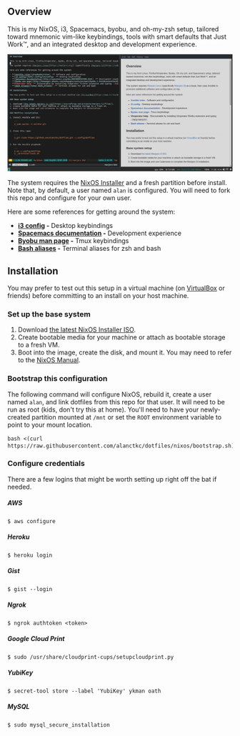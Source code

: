 ## Overview

This is my NixOS, i3, Spacemacs, byobu, and oh-my-zsh setup, tailored toward mnemonic vim-like keybindings, tools with smart defaults that Just Work&trade;, and an integrated desktop and development experience.

![dotfiles screenshot](screenshot.png)

The system requires the [NixOS Installer](https://nixos.org/nixos/download.html) and a fresh partition before install. Note that, by default, a user named `alan` is configured. You will need to fork this repo and configure for your own user.

Here are some references for getting around the system:

- **[i3 config](home/.config/i3/config) -** Desktop keybindings
- **[Spacemacs documentation](http://spacemacs.org/doc/DOCUMENTATION.html) -** Development experience
- **[Byobu man page](http://manpages.ubuntu.com/manpages/zesty/en/man1/byobu.1.html#contenttoc8) -** Tmux keybindings
- **[Bash aliases](home/.bash_aliases) -** Terminal aliases for zsh and bash

## Installation

You may prefer to test out this setup in a virtual machine (on [VirtualBox](https://www.virtualbox.org/) or friends) before committing to an install on your host machine.

### Set up the base system

1. Download [the latest NixOS Installer ISO](https://nixos.org/nixos/download.html).
2. Create bootable media for your machine or attach as bootable storage to a fresh VM.
3. Boot into the image, create the disk, and mount it. You may need to refer to the [NixOS Manual](https://nixos.org/nixos/manual/index.html#sec-installation).

### Bootstrap this configuration

The following command will configure NixOS, rebuild it, create a user named `alan`, and link dotfiles from this repo for that user. It will need to be run as root (kids, don't try this at home). You'll need to have your newly-created partition mounted at `/mnt` or set the `ROOT` environment variable to point to your mount location.

<!-- TODO NIXOS-BRANCH change the path to the bootstrap script after master merge -->
```
bash <(curl https://raw.githubusercontent.com/alanctkc/dotfiles/nixos/bootstrap.sh)
```

### Configure credentials

There are a few logins that might be worth setting up right off the bat if needed.

##### AWS

```
$ aws configure
```

##### Heroku

```
$ heroku login
```

##### Gist

```
$ gist --login
```

##### Ngrok

```
$ ngrok authtoken <token>
```

##### Google Cloud Print

```
$ sudo /usr/share/cloudprint-cups/setupcloudprint.py
```

##### YubiKey

```
$ secret-tool store --label 'YubiKey' ykman oath
```

##### MySQL

```
$ sudo mysql_secure_installation
```
